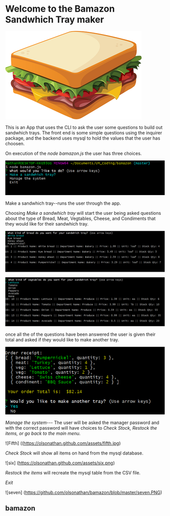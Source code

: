 


# Welcome to the Bamazon Sandwhich Tray maker


![sandwhich](https://github.com/olsonathan/bamazon/blob/master/assets/sandwich-clipart-burger_sandwich_PNG4138.png)
 


This is an App that uses the CLI to ask the user some questions to build out sandwhich trays.  The front end is some simple questions using the inquirer package, and the backend uses mysql to hold the values that the user has choosen.

On execution of the *node bamazon.js* the user has three choices.

![First](https://github.com/olsonathan/bamazon/blob/master/assets/first.PNG)
 

Make a sandwhich tray--runs the user through the app.

Choosing *Make a sandwhich tray* will start the user being asked questions about the type of Bread, Meat, Vegtables, Cheese, and Condiments that they would like for their sandwhich tray.

 ![Second](https://github.com/olsonathan/bamazon/blob/master/assets/second.PNG)



![Fourth](https://github.com/olsonathan/bamazon/blob/master/assets/fourth.PNG)

once all the of the questions have been answered the user is given their total and asked if they would like to make another tray.

 

![Third](https://github.com/olsonathan/bamazon/blob/master/assets/third.PNG)


*Manage the system*---  The user will be asked the manager password and with the correct password will have choices to *Check Stock, Restock the items, or go back to the main menu.*

![Fifth]
((https://olsonathan.github.com/assets/fifth.jpg)


*Check Stock* will show all items on hand from the mysql database.

![six]
(https://olsonathan.github.com/assets/six.png)


*Restock the items* will recreate the mysql table from the CSV file.

*Exit*

![seven]
(https://github.com/olsonathan/bamazon/blob/master/seven.PNG)






## bamazon
